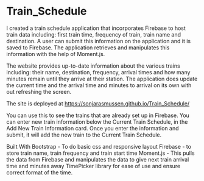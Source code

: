 # Train_Schedule
I created a train schedule application that incorporates Firebase to host train data including: first train time, frequency of train, train name and destination. A user can submit this information on the application and it is saved to Firebase. The application retrieves and manipulates this information with the help of Moment.js. 

The website provides up-to-date information about the various trains including: their name, destination, frequency, arrival times and how many minutes remain until they arrive at their station. The application does update the current time and the arrival time and minutes to arrival on its own with out refreshing the screen. 


The site is deployed at  https://sonjarasmussen.github.io/Train_Schedule/ 

You can use this to see the trains that are already set up in Firebase. You can enter new train information below the Current Train Schedule, in the Add New Train Information card. Once you enter the information and submit, it will add the new train to the Current Train Schedule.


Built With Bootstrap - To do basic css and responsive layout
Firebase - to store train name, train frequency and train start time 
Moment.js - This pulls the data from Firebase and manipulates the data to give next train arrival time and minutes away
TimePicker library for ease of use and ensure correct format of the time.





